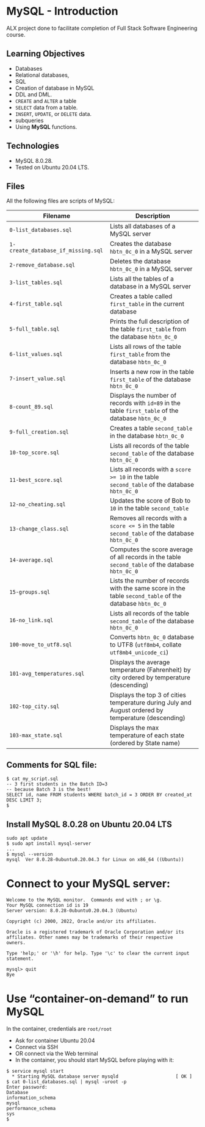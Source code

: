 # MySQL - Introduction
ALX project done to facilitate completion of Full Stack Software Engineering course.

## Learning Objectives
* Databases
* Relational databases, 
* SQL
* Creation of database in MySQL
* DDL and DML.
* `CREATE` and `ALTER` a table
* `SELECT` data from a table.
* `INSERT`, `UPDATE`, or `DELETE` data.
* subqueries
* Using **MySQL** functions.

## Technologies
* MySQL 8.0.28.
* Tested on Ubuntu 20.04 LTS.

## Files

All the following files are scripts of MySQL:

| Filename | Description |
| -------- | ----------- |
| `0-list_databases.sql` | Lists all databases of a MySQL server |
| `1-create_database_if_missing.sql` | Creates the database `hbtn_0c_0` in a MySQL server |
| `2-remove_database.sql` | Deletes the database `hbtn_0c_0` in a MySQL server |
| `3-list_tables.sql` | Lists all the tables of a database in a MySQL server |
| `4-first_table.sql` | Creates a table called `first_table` in the current database |
| `5-full_table.sql` | Prints the full description of the table `first_table` from the database `hbtn_0c_0`  |
| `6-list_values.sql` | Lists all rows of the table `first_table` from the database `hbtn_0c_0` |
| `7-insert_value.sql` | Inserts a new row in the table `first_table` of the database `hbtn_0c_0` |
| `8-count_89.sql` | Displays the number of records with `id=89` in the table `first_table` of the database `hbtn_0c_0` |
| `9-full_creation.sql` | Creates a table `second_table` in the database `hbtn_0c_0` |
| `10-top_score.sql` | Lists all records of the table `second_table` of the database `hbtn_0c_0` |
| `11-best_score.sql` | Lists all records with a `score >= 10` in the table `second_table` of the database `hbtn_0c_0` |
| `12-no_cheating.sql` | Updates the score of Bob to `10` in the table `second_table` |
| `13-change_class.sql` | Removes all records with a `score <= 5` in the table `second_table` of the database `hbtn_0c_0` |
| `14-average.sql` | Computes the score average of all records in the table `second_table` of the database `hbtn_0c_0` |
| `15-groups.sql` | Lists the number of records with the same score in the table `second_table` of the database `hbtn_0c_0` |
| `16-no_link.sql` | Lists all records of the table `second_table` of the database `hbtn_0c_0` |
| `100-move_to_utf8.sql` | Converts `hbtn_0c_0` database to UTF8 (`utf8mb4`, collate `utf8mb4_unicode_ci`)  |
| `101-avg_temperatures.sql` | Displays the average temperature (Fahrenheit) by city ordered by temperature (descending) |
| `102-top_city.sql` | Displays the top 3 of cities temperature during July and August ordered by temperature (descending) |
| `103-max_state.sql` | Displays the max temperature of each state (ordered by State name) |

## Comments for SQL file:
```
$ cat my_script.sql
-- 3 first students in the Batch ID=3
-- because Batch 3 is the best!
SELECT id, name FROM students WHERE batch_id = 3 ORDER BY created_at DESC LIMIT 3;
$
```

## Install MySQL 8.0.28 on Ubuntu 20.04 LTS
```
sudo apt update
$ sudo apt install mysql-server
...
$ mysql --version
mysql  Ver 8.0.28-0ubuntu0.20.04.3 for Linux on x86_64 ((Ubuntu))    
```
# Connect to your MySQL server:
```
Welcome to the MySQL monitor.  Commands end with ; or \g.
Your MySQL connection id is 19
Server version: 8.0.28-0ubuntu0.20.04.3 (Ubuntu)

Copyright (c) 2000, 2022, Oracle and/or its affiliates.

Oracle is a registered trademark of Oracle Corporation and/or its 
affiliates. Other names may be trademarks of their respective 
owners.

Type 'help;' or '\h' for help. Type '\c' to clear the current input statement.

mysql> quit                                                  
Bye 
```

# Use “container-on-demand” to run MySQL
In the container, credentials are `root/root`
* Ask for container Ubuntu 20.04
* Connect via SSH
* OR connect via the Web terminal
* In the container, you should start MySQL before playing with it:
```
$ service mysql start
  * Starting MySQL database server mysqld                     [ OK ] 
$ cat 0-list_databases.sql | mysql -uroot -p
Enter password:
Database
information_schema
mysql
performance_schema
sys 
$
```
